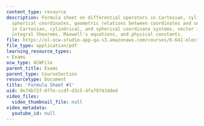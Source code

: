```yaml
---
content_type: resource
description: Formula sheet on differential operators in Cartesian, cylindrical, and
  spherical coordinates, geometric relations between coordinates and unit vectors
  in Cartesian, cylindrical, and spherical coordinate systems, vector identities,
  integral theorems, Maxwell's equations, and physical constants.
file: https://ol-ocw-studio-app-qa.s3.amazonaws.com/courses/6-641-electromagnetic-fields-forces-and-motion-spring-2009/9e74b72f077eccdfd3c54fa797434ded_MIT6_641s09_study01.pdf
file_type: application/pdf
learning_resource_types:
- Exams
ocw_type: OCWFile
parent_title: Exams
parent_type: CourseSection
resourcetype: Document
title: 'Formula Sheet #1'
uid: 9e74b72f-077e-ccdf-d3c5-4fa797434ded
video_files:
  video_thumbnail_file: null
video_metadata:
  youtube_id: null
---
```

